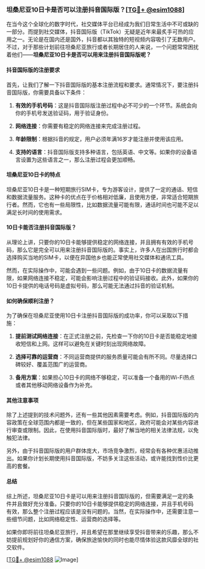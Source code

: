 ### 坦桑尼亚10日卡是否可以注册抖音国际版？[[TG💪+ @esim1088](https://t.me/s/esim1088)]

在当今这个全球化的数字时代，社交媒体平台已经成为我们日常生活中不可或缺的一部分。而提到社交媒体，抖音国际版（TikTok）无疑是近年来最炙手可热的应用之一。无论是在国内还是国外，抖音都以其独特的短视频内容吸引了无数用户。不过，对于那些计划前往坦桑尼亚旅行或者长期居住的人来说，一个问题常常困扰着他们——**坦桑尼亚10日卡是否可以用来注册抖音国际版呢？**

#### 抖音国际版的注册要求

首先，让我们了解一下抖音国际版的基本注册流程和要求。通常情况下，要注册抖音国际版，你需要具备以下条件：

1. **有效的手机号码**：这是抖音国际版注册过程中必不可少的一个环节。系统会向你的手机号发送验证码，用于验证身份。
   
2. **网络连接**：你需要有稳定的网络连接来完成注册过程。

3. **年龄限制**：根据抖音的规定，用户必须年满16岁才能注册并使用该应用。

4. **支持的语言**：抖音国际版支持多种语言，包括英语、中文等。如果你的设备语言设置为这些语言之一，那么注册过程会更加顺畅。

#### 坦桑尼亚10日卡的特点

坦桑尼亚10日卡是一种短期旅行SIM卡，专为游客设计，提供了一定的通话、短信和数据流量服务。这种卡的优点在于价格相对低廉，且使用方便，非常适合短期旅行者。然而，它也有一些局限性，比如数据流量可能有限，通话时间也可能不足以满足长时间的使用需求。

#### 10日卡能否注册抖音国际版？

从理论上讲，只要你的10日卡能够提供稳定的网络连接，并且拥有有效的手机号码，那么它是完全可以用来注册抖音国际版的。事实上，许多人在出国旅行时都会选择购买当地的SIM卡，以便在异国他乡也能正常使用社交媒体和通讯工具。

然而，在实际操作中，可能会遇到一些问题。例如，由于10日卡的数据流量有限，如果网络连接不稳定，可能会影响注册过程中的验证码接收。此外，如果你的10日卡提供的电话号码是虚拟号码，那么可能无法通过抖音的验证机制。

#### 如何确保顺利注册？

为了确保在坦桑尼亚使用10日卡注册抖音国际版的成功率，你可以采取以下措施：

1. **提前测试网络连接**：在正式注册之前，先检查一下你的10日卡是否能稳定地接收短信和上网。这样可以避免在关键时刻出现网络故障。

2. **选择可靠的运营商**：不同运营商提供的服务质量可能会有所不同。尽量选择口碑较好、覆盖范围广的运营商。

3. **备用方案**：如果担心10日卡的网络不够稳定，可以准备一个备用的Wi-Fi热点或者其他移动网络设备作为补充。

#### 其他注意事项

除了上述提到的技术问题外，还有一些其他因素需要考虑。例如，抖音国际版的内容政策在全球范围内都是一致的，但在某些国家和地区，政府可能会对某些内容进行审查或限制。因此，在使用抖音国际版时，最好了解当地的相关法律法规，以免触犯法律。

另外，由于抖音国际版的用户群体庞大，市场竞争激烈，经常会有各种优惠活动推出。如果你计划长期使用抖音国际版，不妨多关注这些活动，或许能找到性价比更高的套餐。

#### 总结

综上所述，坦桑尼亚10日卡是可以用来注册抖音国际版的，但需要满足一定的条件并且做好充分准备。只要你的10日卡能够提供稳定的网络连接，并且手机号码有效，那么整个注册过程应该是没有问题的。当然，在实际操作中，还需要注意一些细节问题，比如网络稳定性、运营商的选择等。

如果你即将前往坦桑尼亚旅行，并且希望在那里继续享受抖音带来的乐趣，那么不妨提前规划好你的通信方案，确保旅途愉快的同时也能尽情体验这款风靡全球的社交软件。

[[TG💪+ @esim1088](https://t.me/s/esim1088) ![Image](https://i.postimg.cc/4NQfJmqS/Snipaste-2025-05-13-00-14-12.png)]